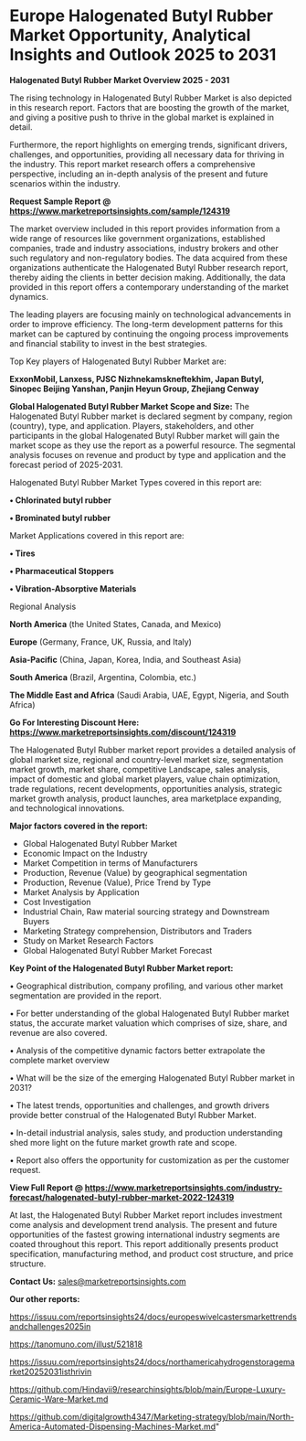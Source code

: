 # Europe Halogenated Butyl Rubber Market Opportunity, Analytical Insights and Outlook 2025 to 2031

<Strong> Halogenated Butyl Rubber Market Overview 2025 - 2031</strong>

The rising technology in Halogenated Butyl Rubber Market is also depicted in this research report. Factors that are boosting the growth of the market, and giving a positive push to thrive in the global market is explained in detail.

Furthermore, the report highlights on emerging trends, significant drivers, challenges, and opportunities, providing all necessary data for thriving in the industry. This report market research offers a comprehensive perspective, including an in-depth analysis of the present and future scenarios within the industry.

<strong>Request Sample Report @ <a href=https://www.marketreportsinsights.com/sample/124319>https://www.marketreportsinsights.com/sample/124319</a></strong>

The market overview included in this report provides information from a wide range of resources like government organizations, established companies, trade and industry associations, industry brokers and other such regulatory and non-regulatory bodies. The data acquired from these organizations authenticate the Halogenated Butyl Rubber research report, thereby aiding the clients in better decision making. Additionally, the data provided in this report offers a contemporary understanding of the market dynamics.

The leading players are focusing mainly on technological advancements in order to improve efficiency. The long-term development patterns for this market can be captured by continuing the ongoing process improvements and financial stability to invest in the best strategies.

Top Key players of Halogenated Butyl Rubber Market are:

<strong>ExxonMobil, Lanxess, PJSC Nizhnekamskneftekhim, Japan Butyl, Sinopec Beijing Yanshan, Panjin Heyun Group, Zhejiang Cenway</strong>

<strong><b>Global Halogenated Butyl Rubber Market Scope and Size:</b></strong>
The Halogenated Butyl Rubber market is declared segment by company, region (country), type, and application. Players, stakeholders, and other participants in the global Halogenated Butyl Rubber market will gain the market scope as they use the report as a powerful resource. The segmental analysis focuses on revenue and product by type and application and the forecast period of 2025-2031.

Halogenated Butyl Rubber Market Types covered in this report are:

<strong>• Chlorinated butyl rubber

• Brominated butyl rubber</strong>

Market Applications covered in this report are:

<strong>• Tires

• Pharmaceutical Stoppers

• Vibration-Absorptive Materials</strong> 

Regional Analysis

<strong>North America</strong> (the United States, Canada, and Mexico)

<strong>Europe</strong> (Germany, France, UK, Russia, and Italy)

<strong>Asia-Pacific</strong> (China, Japan, Korea, India, and Southeast Asia)

<strong>South America</strong> (Brazil, Argentina, Colombia, etc.)

<strong>The Middle East and Africa</strong> (Saudi Arabia, UAE, Egypt, Nigeria, and South Africa)

<strong>Go For Interesting Discount Here: <a href=https://www.marketreportsinsights.com/discount/124319>https://www.marketreportsinsights.com/discount/124319</a></strong>

The Halogenated Butyl Rubber market report provides a detailed analysis of global market size, regional and country-level market size, segmentation market growth, market share, competitive Landscape, sales analysis, impact of domestic and global market players, value chain optimization, trade regulations, recent developments, opportunities analysis, strategic market growth analysis, product launches, area marketplace expanding, and technological innovations.

<strong><b>Major factors covered in the report:</b></strong>
<ul>
  <li>Global Halogenated Butyl Rubber Market </li>
  <li>Economic Impact on the Industry</li>
  <li>Market Competition in terms of Manufacturers</li>
  <li>Production, Revenue (Value) by geographical segmentation</li>
  <li>Production, Revenue (Value), Price Trend by Type</li>
  <li>Market Analysis by Application</li>
  <li>Cost Investigation</li>
  <li>Industrial Chain, Raw material sourcing strategy and Downstream Buyers</li>
  <li>Marketing Strategy comprehension, Distributors and Traders</li>
  <li>Study on Market Research Factors</li>
  <li>Global Halogenated Butyl Rubber Market Forecast</li>
</ul>

<strong><b>Key Point of the Halogenated Butyl Rubber Market report:</b></strong>

• Geographical distribution, company profiling, and various other market segmentation are provided in the report.

• For better understanding of the global Halogenated Butyl Rubber market status, the accurate market valuation which comprises of size, share, and revenue are also covered.

• Analysis of the competitive dynamic factors better extrapolate the complete market overview

• What will be the size of the emerging Halogenated Butyl Rubber market in 2031?

• The latest trends, opportunities and challenges, and growth drivers provide better construal of the Halogenated Butyl Rubber Market.

• In-detail industrial analysis, sales study, and production understanding shed more light on the future market growth rate and scope.

• Report also offers the opportunity for customization as per the customer request.

<strong><b>View Full Report @ <a href=https://www.marketreportsinsights.com/industry-forecast/halogenated-butyl-rubber-market-2022-124319>https://www.marketreportsinsights.com/industry-forecast/halogenated-butyl-rubber-market-2022-124319</a></b></strong>


At last, the Halogenated Butyl Rubber Market report includes investment come analysis and development trend analysis. The present and future opportunities of the fastest growing international industry segments are coated throughout this report. This report additionally presents product specification, manufacturing method, and product cost structure, and price structure.

<strong>Contact Us:</strong>
sales@marketreportsinsights.com

<strong>Our other reports:</strong>

<a href=https://issuu.com/reportsinsights24/docs/europeswivelcastersmarkettrendsandchallenges2025in>https://issuu.com/reportsinsights24/docs/europeswivelcastersmarkettrendsandchallenges2025in</a>

<a href=https://tanomuno.com/illust/521818>https://tanomuno.com/illust/521818</a>

<a href=https://issuu.com/reportsinsights24/docs/northamericahydrogenstoragemarket20252031isthrivin>https://issuu.com/reportsinsights24/docs/northamericahydrogenstoragemarket20252031isthrivin</a>

<a href=https://github.com/Hindavii9/researchinsights/blob/main/Europe-Luxury-Ceramic-Ware-Market.md>https://github.com/Hindavii9/researchinsights/blob/main/Europe-Luxury-Ceramic-Ware-Market.md</a>

<a href=https://github.com/digitalgrowth4347/Marketing-strategy/blob/main/North-America-Automated-Dispensing-Machines-Market.md>https://github.com/digitalgrowth4347/Marketing-strategy/blob/main/North-America-Automated-Dispensing-Machines-Market.md</a>"

